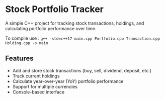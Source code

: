 # Stock Portfolio Tracker

A simple C++ project for tracking stock transactions, holdings, and calculating portfolio performance over time.

To compile use : `g++ -std=c++17 main.cpp Portfolio.cpp Transaction.cpp Holding.cpp -o main`

## Features

- Add and store stock transactions (buy, sell, dividend, deposit, etc.)
- Track current holdings
- Calculate year-over-year (YoY) portfolio performance
- Support for multiple currencies
- Console-based interface
